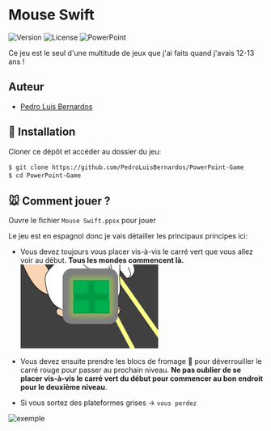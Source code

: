 # Mouse Swift

![Version](https://img.shields.io/badge/version-01/2013-success?style=flat)
![License](https://img.shields.io/badge/license-CC0-green?style=flat)
![PowerPoint](https://img.shields.io/badge/-PowerPoint-B7472A?style=flat&logo=MicrosoftPowerPoint&logoColor=white)

Ce jeu est le seul d'une multitude de jeux que j'ai faits quand j'avais 12-13 ans !

## Auteur

* [Pedro Luis Bernardos](https://www.linkedin.com/in/pedro-luis-bernardos/)

## :wrench: Installation

Cloner ce dépôt et accéder au dossier du jeu:

```bash
$ git clone https://github.com/PedroLuisBernardos/PowerPoint-Game
$ cd PowerPoint-Game
```

## 🐭 Comment jouer ?

Ouvre le fichier `Mouse Swift.ppsx` pour jouer

Le jeu est en espagnol donc je vais détailler les principaux principes ici:

* Vous devez toujours vous placer vis-à-vis le carré vert que vous allez voir au début. **Tous les mondes commencent là.**
![carré vert](start.png)

* Vous devez ensuite prendre les blocs de fromage 🧀 pour déverrouiller le carré rouge pour passer au prochain niveau. **Ne pas oublier de se placer vis-à-vis le carré vert du début pour commencer au bon endroit pour le deuxième niveau**.
* Si vous sortez des plateformes grises -> `vous perdez`

![exemple](example.gif)
